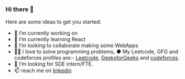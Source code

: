 ### Hi there 👋

Here are some ideas to get you started:

- 🔭 I’m currently working on 
- 🌱 I’m currently learning React
- 👯 I’m looking to collaborate making some WebApps
- 🧑‍💻 I love to solve programming problems,
     ● My Leetcode, GFG and codeforces profiles are:- [Leetcode](https://www.leetcode.com/about_anuj), [GeeksforGeeks](https://auth.geeksforgeeks.org/user/about_anuj) and [codeforces](https://codeforces.com/profile/about-anuj).
- 🤔 I’m looking for SDE intern/FTE.
- 📫 reach me on [linkedin](https://www.linkedin.com/in/about-anuj/)
